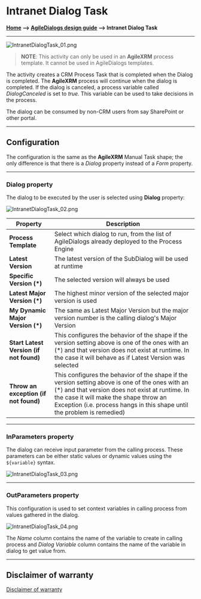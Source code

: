 # Intranet Dialog Task

**[Home](/) --> [AgileDialogs design guide](/guides/AgileDialogs-DesignGuide.md) --> Intranet Dialog Task**

---

![IntranetDialogTask_01.png](../media/AgileDialogsDesignGuide/IntranetDialogTask_01.png)

> **NOTE**: This activity can only be used in an **AgileXRM** process template. It
cannot be used in AgileDialogs templates.

The activity creates a CRM Process Task that is completed when the Dialog is completed. The **AgileXRM** process will continue when the dialog is completed. If the dialog is canceled, a process variable called *DialogCanceled* is set to *true.* This variable can be used to take decisions in the process.

The dialog can be consumed by non-CRM users from say SharePoint or other portal.

---

## Configuration

The configuration is the same as the **AgileXRM** Manual Task shape; the only difference is that there is a *Dialog* property instead of a *Form* property.

---

### Dialog property

The dialog to be executed by the user is selected using **Dialog** property:

![IntranetDialogTask_02.png](../media/AgileDialogsDesignGuide/IntranetDialogTask_02.png)

| **Property** | Description |
|---|---|
| **Process Template** | Select which dialog to run, from the list of AgileDialogs already deployed to the Process Engine |
| **Latest Version** | The latest version of the SubDialog will be used at runtime |
| **Specific Version (\*)** | The selected version will always be used |
| **Latest Major Version (\*)** | The highest minor version of the selected major version is used |
| **My Dynamic Major Version (\*)** | The same as Latest Major Version but the major version number is the calling dialog's Major Version |
| **Start Latest Version (if not found)** | This configures the behavior of the shape if the version setting above is one of the ones with an (\*) and that version does not exist at runtime. In the case it will behave as if Latest Version was selected |
| **Throw an exception (if not found)** | This configures the behavior of the shape if the version setting above is one of the ones with an (\*) and that version does not exist at runtime. In the case it will make the shape throw an Exception (i.e. process hangs in this shape until the problem is remedied) |

---

### InParameters property

The dialog can receive input parameter from the calling process. These
parameters can be either static values or dynamic values using the
`${variable}` syntax.

![IntranetDialogTask_03.png](../media/AgileDialogsDesignGuide/IntranetDialogTask_03.png)

---

### OutParameters property

This configuration is used to set context variables in calling process from
values gathered in the dialog.

![IntranetDialogTask_04.png](../media/AgileDialogsDesignGuide/IntranetDialogTask_04.png)

The *Name* column contains the name of the variable to create in calling process and *Dialog Variable* column contains the name of the variable in dialog to get value from.

---

## Disclaimer of warranty

[Disclaimer of warranty](DisclaimerOfWarranty.md)
